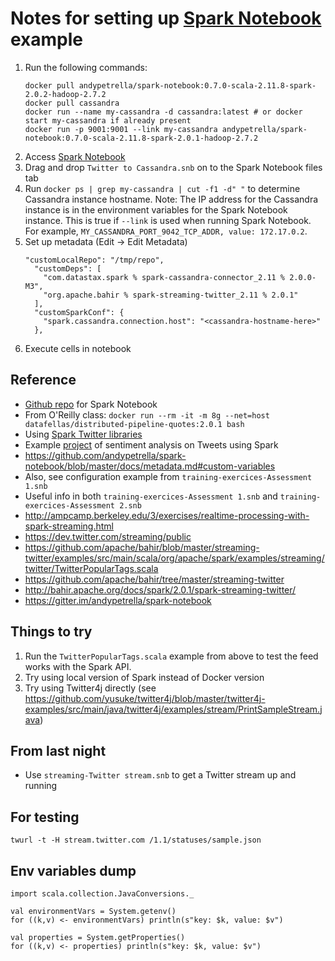 # Notes for setting up [Spark Notebook](http://spark-notebook.io/) example

1. Run the following commands:
    ```
    docker pull andypetrella/spark-notebook:0.7.0-scala-2.11.8-spark-2.0.2-hadoop-2.7.2
    docker pull cassandra
    docker run --name my-cassandra -d cassandra:latest # or docker start my-cassandra if already present
    docker run -p 9001:9001 --link my-cassandra andypetrella/spark-notebook:0.7.0-scala-2.11.8-spark-2.0.1-hadoop-2.7.2
    ```
1. Access [Spark Notebook](http://localhost:9001)
1. Drag and drop `Twitter to Cassandra.snb` on to the Spark Notebook files tab
1. Run `docker ps | grep my-cassandra | cut -f1 -d" "` to determine Cassandra instance hostname. 
Note: The IP address for the Cassandra instance is in the environment variables for the 
Spark Notebook instance. This is true if `--link` is used when running Spark Notebook. For example,
`MY_CASSANDRA_PORT_9042_TCP_ADDR, value: 172.17.0.2`.
1. Set up metadata (Edit -> Edit Metadata)
    ```
    "customLocalRepo": "/tmp/repo",
      "customDeps": [
        "com.datastax.spark % spark-cassandra-connector_2.11 % 2.0.0-M3",
        "org.apache.bahir % spark-streaming-twitter_2.11 % 2.0.1"
      ],
      "customSparkConf": {
        "spark.cassandra.connection.host": "<cassandra-hostname-here>"
      },
    ```
1. Execute cells in notebook

## Reference
- [Github repo](https://github.com/andypetrella/spark-notebook/) for Spark Notebook 
- From O'Reilly class: `docker run --rm -it -m 8g --net=host datafellas/distributed-pipeline-quotes:2.0.1 bash`
- Using [Spark Twitter libraries](http://bahir.apache.org/docs/spark/current/spark-streaming-twitter/)
- Example [project](https://medium.com/@anicolaspp/spark-streaming-and-twitter-sentiment-analysis-c860938d484#.my55l8ggh) 
of sentiment analysis on Tweets using Spark
- https://github.com/andypetrella/spark-notebook/blob/master/docs/metadata.md#custom-variables
- Also, see configuration example from `training-exercices-Assessment 1.snb`
- Useful info in both `training-exercices-Assessment 1.snb` and `training-exercices-Assessment 2.snb`
- http://ampcamp.berkeley.edu/3/exercises/realtime-processing-with-spark-streaming.html
- https://dev.twitter.com/streaming/public
- https://github.com/apache/bahir/blob/master/streaming-twitter/examples/src/main/scala/org/apache/spark/examples/streaming/twitter/TwitterPopularTags.scala
- https://github.com/apache/bahir/tree/master/streaming-twitter
- http://bahir.apache.org/docs/spark/2.0.1/spark-streaming-twitter/
- https://gitter.im/andypetrella/spark-notebook

## Things to try
1. Run the `TwitterPopularTags.scala` example from above to test the feed works with the Spark API.
1. Try using local version of Spark instead of Docker version
1. Try using Twitter4j directly (see https://github.com/yusuke/twitter4j/blob/master/twitter4j-examples/src/main/java/twitter4j/examples/stream/PrintSampleStream.java)

## From last night
- Use `streaming-Twitter stream.snb` to get a Twitter stream up and running

## For testing
`twurl -t -H stream.twitter.com /1.1/statuses/sample.json`

## Env variables dump
```
import scala.collection.JavaConversions._

val environmentVars = System.getenv()
for ((k,v) <- environmentVars) println(s"key: $k, value: $v")

val properties = System.getProperties()
for ((k,v) <- properties) println(s"key: $k, value: $v")
```